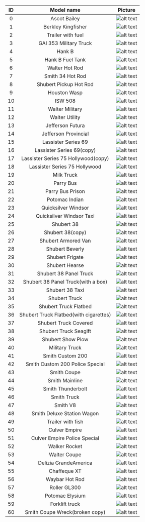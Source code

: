 | ID | Model name | Picture |
|:-------:|:-------:|:----------:|
| 0 | Ascot Bailey | ![alt text](https://steamuserimages-a.akamaihd.net/ugc/1022823454064488601/0F5A0953F6D9988F400C3D81E9B51B0E2FC3FD94/) |
| 1 | Berkley Kingfisher | ![alt text](https://steamuserimages-a.akamaihd.net/ugc/1022823454064432584/7597F317CD321EF0D004AE1993FBD5FAFA2C6C31/) |
| 2 | Trailer with fuel | ![alt text](https://images2.wikia.nocookie.net/__cb20100919123730/mafia2removedfeatures/images/thumb/8/8a/Trago3.png/800px-Trago3.png) |
| 3 | GAI 353 Military Truck | ![alt text](https://steamuserimages-a.akamaihd.net/ugc/1022823520160191753/3F6C6CB27B6BAA7B7E3DA4DA8B76AF2BFC3132B9/) |
| 4 | Hank B | ![alt text](https://steamuserimages-a.akamaihd.net/ugc/1022823520160166213/CA9DB0A0A46B87088AC0C12D0E5D4F054BFB57E8/) |
| 5 | Hank B Fuel Tank | ![alt text](https://steamuserimages-a.akamaihd.net/ugc/1022823520160178235/E6882FC04276E40B050AE998DE7AB7ED27DBE8EA/) |
| 6 | Walter Hot Rod | ![alt text](https://steamuserimages-a.akamaihd.net/ugc/1029581453637103515/1490BEFEBEEC2EAC7CB8E2767E499C7BFCD1DA1D/) |
| 7 | Smith 34 Hot Rod | ![alt text](https://steamuserimages-a.akamaihd.net/ugc/1029581453637106607/1167624025CB2695C5EBE78E0EA8C1E3128ADB8E/) |
| 8 | Shubert Pickup Hot Rod | ![alt text](https://steamuserimages-a.akamaihd.net/ugc/1029581453637109385/B35DB0B9485CFA49FCB178DD83F3F0C1D6B70860/) |
| 9 | Houston Wasp | ![alt text](https://steamuserimages-a.akamaihd.net/ugc/1022823310313851662/E024965FAFDC74160A052D19F2DBC58EA8227E2A/) |
| 10 | ISW 508 | ![alt text](https://steamuserimages-a.akamaihd.net/ugc/1022823454064552543/DEB47603C2E7D55D2D44904207E3A6BF3EF884DB/) |
| 11 | Walter Military | ![alt text](https://steamuserimages-a.akamaihd.net/ugc/1022823520160307854/94DEB46A0AD6F30E7B7EF89F05E78002D0518282/) |
| 12 | Walter Utility | ![alt text](https://steamuserimages-a.akamaihd.net/ugc/1022823520160321669/8CF9FCA738B705E5CBBB7965D9518F13D80CFF77/) |
| 13 | Jefferson Futura | ![alt text](https://steamuserimages-a.akamaihd.net/ugc/1022823520160252739/C6F268BD2F62FEB9FD35CC209BB90CD06127753D/) |
| 14 | Jefferson Provincial | ![alt text](https://steamuserimages-a.akamaihd.net/ugc/1022823310313829876/E471E138528C3217E1389926736E5AAD791D9D29/) |
| 15 | Lassister Series 69 | ![alt text](https://static.wikia.nocookie.net/mafiagame/images/1/10/Lassiter_Series_69.png/revision/latest/scale-to-width-down/1200?cb=20121002115341) |
| 16 | Lassister Series 69(copy) | ![alt text](https://static.wikia.nocookie.net/mafiagame/images/1/10/Lassiter_Series_69.png/revision/latest/scale-to-width-down/1200?cb=20121002115341) |
| 17 | Lassister Series 75 Hollywood(copy) | ![alt text](https://vignette.wikia.nocookie.net/mafiagame/images/6/6f/Lassiter_Series_75_Hollywood.png/revision/latest?cb=20121003014628) |
| 18 | Lassister Series 75 Hollywood | ![alt text](https://vignette.wikia.nocookie.net/mafiagame/images/6/6f/Lassiter_Series_75_Hollywood.png/revision/latest?cb=20121003014628) |
| 19 | Milk Truck | ![alt text](https://steamuserimages-a.akamaihd.net/ugc/1022823501821653166/AA0D1F5FB67F47331685B771C659D5A806102F7F/) |
| 20 | Parry Bus | ![alt text](https://steamuserimages-a.akamaihd.net/ugc/1029581453637390304/8BE2DE197E8F84F0D8CD7294B60D4E504AFC60A5/) |
| 21 | Parry Bus Prison | ![alt text](https://i.playground.ru/p/U6zOAKfEHFlIqCF-LISvHQ.png) |
| 22 | Potomac Indian | ![alt text](https://steamuserimages-a.akamaihd.net/ugc/1022823310313780518/2E2E9535BCC9A4426C76F9748792B67BBDC04F9E/) |
| 23 | Quicksilver Windsor | ![alt text](https://steamuserimages-a.akamaihd.net/ugc/1022823310313796673/4FBBBE025D7A801C8D4717B5FEAFA6A652497357/) |
| 24 | Quicksilver Windsor Taxi | ![alt text](https://steamuserimages-a.akamaihd.net/ugc/1022823310313805329/91A8B9096880B7D180D0886AB870F966316AF183/) |
| 25 | Shubert 38 | ![alt text](https://steamuserimages-a.akamaihd.net/ugc/1022823310313192621/A29358E6CDD19C633E3D8736A28AF7102B224E49/) |
| 26 | Shubert 38(copy) | ![alt text](https://steamuserimages-a.akamaihd.net/ugc/1022823310313192621/A29358E6CDD19C633E3D8736A28AF7102B224E49/) |
| 27 | Shubert Armored Van | ![alt text](https://steamuserimages-a.akamaihd.net/ugc/1022823310313354568/122D8868D0C456B6551BEBC4844CD5E25FD83AD6/) |
| 28 | Shubert Beverly | ![alt text](https://steamuserimages-a.akamaihd.net/ugc/1022823310313542181/A8E709E46997D4387C218038050C3FE2FEE19AAB/) |
| 29 | Shubert Frigate | ![alt text](https://steamuserimages-a.akamaihd.net/ugc/1022823310313566978/CC7025A733F83E475CBF9C41BF25E9CA04C244AF/) |
| 30 | Shubert Hearse | ![alt text](https://steamuserimages-a.akamaihd.net/ugc/1022823310313293357/B2FE87BD948B331090479306EE51D1B8C9F01BB7/) |
| 31 | Shubert 38 Panel Truck | ![alt text](https://steamuserimages-a.akamaihd.net/ugc/1022823310313269371/7DCFA1C0E9A6AE2F50812400E7AC9E5F67F7CB0B/) |
| 32 | Shubert 38 Panel Truck(with a box) | ![alt text](https://steamuserimages-a.akamaihd.net/ugc/1022823310313269371/7DCFA1C0E9A6AE2F50812400E7AC9E5F67F7CB0B/) |
| 33 | Shubert 38 Taxi | ![alt text](https://steamuserimages-a.akamaihd.net/ugc/1022823310313242575/87B273678CE95D07C1A55738E4232DAE00DAA44C/) |
| 34 | Shubert Truck | ![alt text](https://igcd.net/images2/030/829.jpg) |
| 35 | Shubert Truck Flatbed | ![alt text](https://steamuserimages-a.akamaihd.net/ugc/1022823310313494538/744C95BC64267CEC6829B94C0F28AC3E2E9F0874/) |
| 36 | Shubert Truck Flatbed(with cigarettes) | ![alt text](https://steamuserimages-a.akamaihd.net/ugc/1022823310313494538/744C95BC64267CEC6829B94C0F28AC3E2E9F0874/) |
| 37 | Shubert Truck Covered | ![alt text](https://steamuserimages-a.akamaihd.net/ugc/1022823310313423705/B14F8EBCC5CCCB0801AEF149B4FED38F4CA835DD/) |
| 38 | Shubert Truck Seagift | ![alt text](https://steamuserimages-a.akamaihd.net/ugc/1022823310313391281/0F1FF30069831C7BFA7F23E85489245C107AE679/) |
| 39 | Shubert Show Plow | ![alt text](https://steamuserimages-a.akamaihd.net/ugc/1022823310313505122/37E70D520C45B068E7DBD8CDC694A6AEC3E94B18/) |
| 40 | Military Truck | ![alt text](https://steamuserimages-a.akamaihd.net/ugc/1022823520160542469/E976B7B9F7C3BC020CFCC1D1081E8669453FE609/) |
| 41 | Smith Custom 200 | ![alt text](https://steamuserimages-a.akamaihd.net/ugc/1022823310313638793/8FDDEAF78F14E2D190ADB915EEC6A5AF38EE0521/) |
| 42 | Smith Custom 200 Police Special | ![alt text](https://steamuserimages-a.akamaihd.net/ugc/1022823310313663178/94E7B6A8027E4B49609E81045C879A7F30DC2920/) |
| 43 | Smith Coupe | ![alt text](https://steamuserimages-a.akamaihd.net/ugc/1022823310313614333/588670A078893BC703C92106D5C40DB3284F3051/) |
| 44 | Smith Mainline | ![alt text](https://steamuserimages-a.akamaihd.net/ugc/1022823310313692130/CD814D556888EAC78CD523EC23BF1E14CE20598A/) |
| 45 | Smith Thunderbolt | ![alt text](https://steamuserimages-a.akamaihd.net/ugc/1022823310313727822/A0D13C887A58912480C0B8214BABEB3DAA1E15FE/) |
| 46 | Smith Truck | ![alt text](https://steamuserimages-a.akamaihd.net/ugc/1022823310313745345/20B7E2C5B82B46EE3D264FBAC965DF67310A836C/) |
| 47 | Smith V8 | ![alt text](https://steamuserimages-a.akamaihd.net/ugc/1022823310313590343/995506450C188250A7271B4D4DA23BDE0F81528D/) |
| 48 | Smith Deluxe Station Wagon | ![alt text](https://steamuserimages-a.akamaihd.net/ugc/1022823310313707737/2F2171E4B70B770E3A4885D698948FF400007DC3/) |
| 49 | Trailer with fish | ![alt text](https://i.playground.ru/p/FLK9dUeqYHQg-nGfM17C8g.jpeg) |
| 50 | Culver Empire | ![alt text](https://steamuserimages-a.akamaihd.net/ugc/1022823454064508240/65E1F73BEFEBAD7B18C28D67A39F799BAA0921ED/) |
| 51 | Culver Empire Police Special | ![alt text](https://steamuserimages-a.akamaihd.net/ugc/1022823454064522564/92D7CB28D8C8DDF2C8C31799BA58AF2D4DAC005F/) |
| 52 | Walker Rocket | ![alt text](https://steamuserimages-a.akamaihd.net/ugc/1022823454064643367/E83D89F8B7005C2CCC5C3D4F8D643753BA75FCAB/) |
| 53 | Walter Coupe | ![alt text](https://steamuserimages-a.akamaihd.net/ugc/1022823454064672385/1EA987B4FF47948BD7C6B3D0C42E18B84581BDD8/) |
| 54 | Delizia GrandeAmerica | ![alt text](https://steamuserimages-a.akamaihd.net/ugc/1029581453637126454/9FB719EB623CD7D365BBC4524C56CC6EE7AC756F/) |
| 55 | Chaffeque XT | ![alt text](https://steamuserimages-a.akamaihd.net/ugc/1022823520160293497/A96E86FA34D43FF1BACDAD333062331DFBE36A2B/) |
| 56 | Waybar Hot Rod | ![alt text](https://steamuserimages-a.akamaihd.net/ugc/1029581453637215875/D922161C3CD5A810F08AD6B0945B65070073C978/) |
| 57 | Roller GL300 | ![alt text](https://steamuserimages-a.akamaihd.net/ugc/1022823520160433062/3DFBD88EDA9D59439202D12F3928E6521DDD28BB/) |
| 58 | Potomac Elysium | ![alt text](https://steamuserimages-a.akamaihd.net/ugc/1029581453637101185/29E648C128D6C291877B11FD7A369A2EF65A5098/) |
| 59 | Forklift truck | ![alt text](https://i.playground.ru/e/pY-xOBQszSHGgzWn3jm-xw.jpeg) |
| 60 | Smith Coupe Wreck(broken copy) | ![alt text](https://steamuserimages-a.akamaihd.net/ugc/1022823310313614333/588670A078893BC703C92106D5C40DB3284F3051/) |